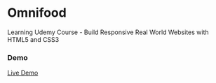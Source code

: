 # Omnifood

Learning Udemy Course - Build Responsive Real World Websites with HTML5 and CSS3

### Demo

[Live Demo](https://sanjaysj.github.io/Omnifood/)
